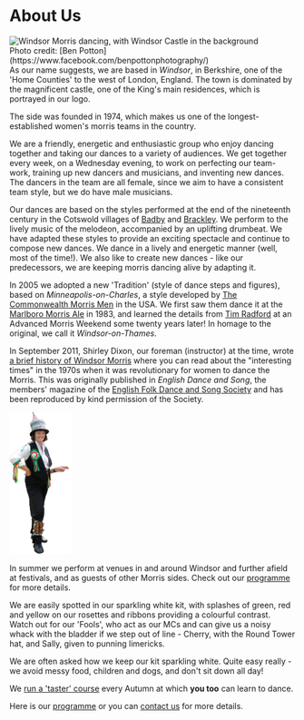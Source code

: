 <div id="google_translate_element"></div>

About Us
========

<div style="float:right; "  >
  <img src="/img/banner3-cropped.jpg" alt="Windsor Morris dancing, with Windsor Castle in the background" title="that's Windsor Castle in the background" /><br/>
  <span class="photo-credit">Photo credit: [Ben Potton](https://www.facebook.com/benpottonphotography/)</span>
 </div>

As our name suggests, we are based in _Windsor_, in Berkshire, one of the 'Home Counties' to the west of London, England. The town is dominated by the magnificent castle, one of the King's main residences, which is portrayed in our logo.

The side was founded in 1974, which makes us one of the longest-established women's morris teams in the country.

We are a friendly, energetic and enthusiastic group who enjoy dancing together and taking our dances to a variety of audiences. We get together every week, on a Wednesday evening, to work on perfecting our team-work, training up new dancers and musicians, and inventing new dances. The dancers in the team are all female, since we aim to have a consistent team style, but we do have male musicians. 

Our dances are based on the styles performed at the end of the nineteenth century in the Cotswold villages of [Badby](http://badby.org.uk/) and [Brackley](http://www.brackleynorthants-tc.gov.uk/). We perform to the lively music of the melodeon, accompanied by an uplifting drumbeat. We have adapted these styles to provide an exciting spectacle and continue to compose new dances. We dance in a lively and energetic manner (well, most of the time!). We also like to create new dances - like our predecessors, we are keeping morris dancing alive by adapting it.

In 2005 we adopted a new 'Tradition' (style of dance steps and figures), based on _Minneapolis-on-Charles_, a style developed by [The Commonwealth Morris Men](http://www.commonwealthmorris.org/) in the USA. We first saw them dance it at the [Marlboro Morris Ale](https://www.facebook.com/MarlboroMorrisAle) in 1983, and learned the details from [Tim Radford](http://www.timradford.com/tim.html) at an Advanced Morris Weekend some twenty years later!  In homage to the original, we call it _Windsor-on-Thames_.

In September 2011, Shirley Dixon, our foreman (instructor) at the time, wrote [a brief history of Windsor Morris](/doc/EFDSSarticle.pdf) where you can read about the "interesting times" in the 1970s when it was revolutionary for women to dance the Morris. This was originally published in _English Dance and Song_, the members' magazine of the [English Folk Dance and Song Society](http://www.efdss.org/support-us) and has been reproduced by kind permission of the Society. 

<img class='float-left' src="/img/Cherry%20pointing.jpg" height="250" width='auto'></div>

In summer we perform at venues in and around Windsor and further afield at festivals, and as guests of other Morris sides. Check out our [programme](/) for more details.

We are easily spotted in our sparkling white kit, with splashes of green, red and yellow on our rosettes and ribbons providing a colourful contrast. Watch out for our 'Fools', who act as our MCs and can give us a noisy whack with the bladder if we step out of line - Cherry, with the Round Tower hat, and Sally, given to punning limericks.

We are often asked how we keep our kit sparkling white. Quite easy really - we avoid messy food, children and dogs, and don't sit down all day!

We [run a 'taster' course](/course/) every Autumn at which **you too** can learn to dance.

Here is our [programme](/) or you can [contact us](/contact-us/) for more details.


